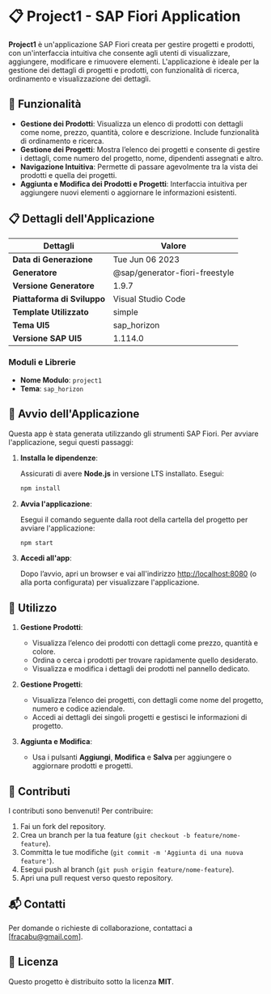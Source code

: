 # 📋 Project1 - SAP Fiori Application

**Project1** è un'applicazione SAP Fiori creata per gestire progetti e prodotti, con un'interfaccia intuitiva che consente agli utenti di visualizzare, aggiungere, modificare e rimuovere elementi. L'applicazione è ideale per la gestione dei dettagli di progetti e prodotti, con funzionalità di ricerca, ordinamento e visualizzazione dei dettagli.

## 🌟 Funzionalità

- **Gestione dei Prodotti**: Visualizza un elenco di prodotti con dettagli come nome, prezzo, quantità, colore e descrizione. Include funzionalità di ordinamento e ricerca.
- **Gestione dei Progetti**: Mostra l’elenco dei progetti e consente di gestire i dettagli, come numero del progetto, nome, dipendenti assegnati e altro.
- **Navigazione Intuitiva**: Permette di passare agevolmente tra la vista dei prodotti e quella dei progetti.
- **Aggiunta e Modifica dei Prodotti e Progetti**: Interfaccia intuitiva per aggiungere nuovi elementi o aggiornare le informazioni esistenti.

## 📋 Dettagli dell'Applicazione

| Dettagli                     | Valore                        |
| ----------------------------- | ----------------------------- |
| **Data di Generazione**       | Tue Jun 06 2023               |
| **Generatore**                | @sap/generator-fiori-freestyle |
| **Versione Generatore**       | 1.9.7                         |
| **Piattaforma di Sviluppo**   | Visual Studio Code            |
| **Template Utilizzato**       | simple                        |
| **Tema UI5**                  | sap_horizon                   |
| **Versione SAP UI5**          | 1.114.0                       |

### Moduli e Librerie

- **Nome Modulo**: `project1`
- **Tema**: `sap_horizon`

## 🚀 Avvio dell'Applicazione

Questa app è stata generata utilizzando gli strumenti SAP Fiori. Per avviare l'applicazione, segui questi passaggi:

1. **Installa le dipendenze**:

   Assicurati di avere **Node.js** in versione LTS installato. Esegui:

   ```bash
   npm install
   ```

2. **Avvia l'applicazione**:

   Esegui il comando seguente dalla root della cartella del progetto per avviare l'applicazione:

   ```bash
   npm start
   ```

3. **Accedi all'app**:

   Dopo l’avvio, apri un browser e vai all'indirizzo [http://localhost:8080](http://localhost:8080) (o alla porta configurata) per visualizzare l'applicazione.

## 📝 Utilizzo

1. **Gestione Prodotti**:
   - Visualizza l’elenco dei prodotti con dettagli come prezzo, quantità e colore.
   - Ordina o cerca i prodotti per trovare rapidamente quello desiderato.
   - Visualizza e modifica i dettagli dei prodotti nel pannello dedicato.

2. **Gestione Progetti**:
   - Visualizza l’elenco dei progetti, con dettagli come nome del progetto, numero e codice aziendale.
   - Accedi ai dettagli dei singoli progetti e gestisci le informazioni di progetto.

3. **Aggiunta e Modifica**:
   - Usa i pulsanti **Aggiungi**, **Modifica** e **Salva** per aggiungere o aggiornare prodotti e progetti.

## 🤝 Contributi

I contributi sono benvenuti! Per contribuire:

1. Fai un fork del repository.
2. Crea un branch per la tua feature (`git checkout -b feature/nome-feature`).
3. Committa le tue modifiche (`git commit -m 'Aggiunta di una nuova feature'`).
4. Esegui push al branch (`git push origin feature/nome-feature`).
5. Apri una pull request verso questo repository.

## 📬 Contatti

Per domande o richieste di collaborazione, contattaci a [fracabu@gmail.com].

## 📄 Licenza

Questo progetto è distribuito sotto la licenza **MIT**.

